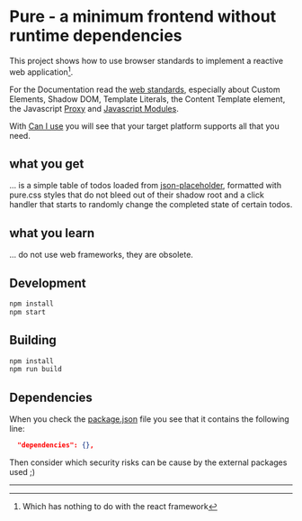 # Pure - a minimum frontend without runtime dependencies

This project shows how to use browser standards to implement a reactive web application[^1].

For the Documentation read the [web standards](https://developer.mozilla.org/),
especially about Custom Elements, Shadow DOM, Template Literals, the Content Template element,  the Javascript [Proxy](https://developer.mozilla.org/en-US/docs/Web/JavaScript/Reference/Global_Objects/Proxy) and [Javascript Modules](https://developer.mozilla.org/en-US/docs/Web/JavaScript/Guide/Modules).

With [Can I use](https://caniuse.com/) you will see that your target platform supports all that you need.

## what you get

... is a simple table of todos loaded from [json-placeholder](https://jsonplaceholder.typicode.com/todos), formatted with pure.css styles that do not bleed out of their shadow root and a click handler that starts to randomly change the completed state of certain todos.

## what you learn

... do not use web frameworks, they are obsolete.

## Development

```bash
npm install
npm start
```

## Building

```bash
npm install
npm run build
```


## Dependencies

When you check the [package.json](./package.json) file you see that it contains the following line:
```json
  "dependencies": {},
```
Then consider which security risks can be cause by the external packages used ;)

---
[^1]: Which has nothing to do with the react framework
